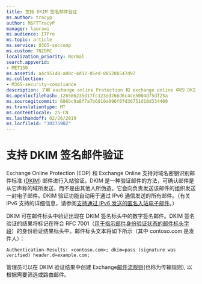 ```yaml
---
title: 支持 DKIM 签名邮件验证
ms.author: tracyp
author: MSFTTracyP
manager: laurawi
ms.audience: ITPro
ms.topic: article
ms.service: O365-seccomp
ms.custom: TN2DMC
localization_priority: Normal
search.appverid:
- MET150
ms.assetid: a4c95148-a00c-4d12-85ed-88520b547d97
ms.collection:
- M365-security-compliance
description: 了解 exchange online Protection 和 exchange online 中的 DKIM 签名邮件验证
ms.openlocfilehash: 126586235d17fc123ed266d6c4ce5004df5df25a
ms.sourcegitcommit: 686bc9a8f7a7b6810a096f07d36751d10d334409
ms.translationtype: MT
ms.contentlocale: zh-CN
ms.lasthandoff: 02/26/2019
ms.locfileid: "30275902"
---
```

# <a name="support-for-validation-of-dkim-signed-messages"></a>支持 DKIM 签名邮件验证

Exchange Online Protection (EOP) 和 Exchange Online 支持对域名密钥识别邮件标准 ([DKIM](https://www.rfc-editor.org/rfc/rfc6376.txt)) 邮件进行入站验证。DKIM 是一种验证邮件的方法，可确认邮件是从它声称的域所发送，而不是由其他人所伪造。它会向负责发送该邮件的组织发送一封电子邮件。DKIM 验证功能自动用于通过 IPv6 通信发送的所有邮件。（有关 IPv6 支持的详细信息，请参阅[支持通过 IPv6 发送的匿名入站电子邮件](support-for-anonymous-inbound-email-messages-over-ipv6.md)。）
  
DKIM 可在邮件标头中验证出现在 DKIM 签名标头中的数字签名邮件。DKIM 签名验证的结果将标记在符合 RFC 7001（[用于指示邮件身份验证状态的邮件标头字段](https://www.rfc-editor.org/rfc/rfc7001.txt)）的身份验证结果标头中。邮件标头文本将如下所示（其中 contoso.com 是发件人）：
  
 `Authentication-Results: <contoso.com>; dkim=pass (signature was verified) header.d=example.com;`
  
管理员可以在 DKIM 验证结果中创建 Exchange[邮件流规则](http://technet.microsoft.com/library/743bd525-0ca2-426d-b76c-b4a052bc8886.aspx)(也称为传输规则), 以根据需要筛选或路由邮件。 
  


